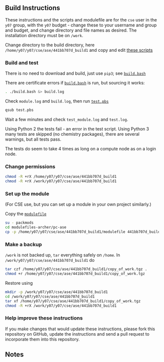 Build Instructions
------------------

These instructions and the scripts and modulefile are for the `cse`
user in the `y07` group, with the `y07` budget - change these to your
username and group and budget, and change directory and file names as
desired.  The installation directory must be on `/work`.

Change directory to the build directory, here
`/home/y07/y07/cse/ase/441bb707d_build1` and copy and edit [these scripts]()

### Build and test

There is no need to download and build, just use `pip3`; see
[`build.bash`](build.bash)

There are certificate errors if [`build.bash`](build.bash) is run, but
sourcing it works:

```bash
. ./build.bash &> build.log
```

Check `module.log` and `build.log`, then run [`test.pbs`](test.pbs)

```bash
qsub test.pbs
```

Wait a few minutes and check `test_module.log` and `test.log`.

Using Python 2 the tests fail - an error in the test script.  Using
Python 3 many tests are skipped (no chemistry packages), there are
several warnings, but all tests pass.

The tests do seem to take 4 times as long on a compute node as on a
login node.


### Change permissions

```bash
chmod -R +rX /home/y07/y07/cse/ase/441bb707d_build1
chmod -R +rX /work/y07/y07/cse/ase/441bb707d_build1
```

### Set up the module

(For CSE use, but you can set up a module in your own project
similarly.)

Copy the [`modulefile`](modulefile)

```bash
su - packmods
cd modulefiles-archer/pc-ase
cp -p /home/y07/y07/cse/ase/441bb707d_build1/modulefile 441bb707d_build1
```

### Make a backup

`/work` is not backed up, `tar` everything safely on `/home`.  In
`/work/y07/y07/cse/ase/441bb707d_build1` do

```bash
tar czf /home/y07/y07/cse/ase/441bb707d_build1/copy_of_work.tgz .
chmod +r /home/y07/y07/cse/ase/441bb707d_build1/copy_of_work.tgz
```

Restore using

```bash
mkdir -p /work/y07/y07/cse/ase/441bb707d_build1
cd /work/y07/y07/cse/ase/441bb707d_build1
tar xf /home/y07/y07/cse/ase/441bb707d_build1/copy_of_work.tgz
chmod -R +rX /work/y07/y07/cse/ase/441bb707d_build1
```

### Help improve these instructions

If you make changes that would update these instructions, please fork
this repository on GitHub, update the instructions and send a pull
request to incorporate them into this repository.

Notes
-----
